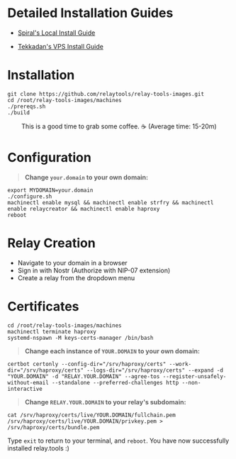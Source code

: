 # Detailed Installation Guides

 * [Spiral's Local Install Guide](relaytools-setup.md)

 * [Tekkadan's VPS Install Guide](relaytools-vps.md)

# Installation
```
git clone https://github.com/relaytools/relay-tools-images.git
cd /root/relay-tools-images/machines
./prereqs.sh
./build
```
<p align="center">
  This is a good time to grab some coffee. ☕ (Average time: 15-20m)
</p>

# Configuration

>**Change `your.domain` to your own domain:**
```
export MYDOMAIN=your.domain
./configure.sh
machinectl enable mysql && machinectl enable strfry && machinectl enable relaycreator && machinectl enable haproxy
reboot
```

# Relay Creation

- Navigate to your domain in a browser
- Sign in with Nostr (Authorize with NIP-07 extension)
- Create a relay from the dropdown menu

# Certificates

```
cd /root/relay-tools-images/machines
machinectl terminate haproxy
systemd-nspawn -M keys-certs-manager /bin/bash
```

>**Change each instance of `YOUR.DOMAIN` to your own domain:**

```
certbot certonly --config-dir="/srv/haproxy/certs" --work-dir="/srv/haproxy/certs" --logs-dir="/srv/haproxy/certs" --expand -d "YOUR.DOMAIN" -d "RELAY.YOUR.DOMAIN" --agree-tos --register-unsafely-without-email --standalone --preferred-challenges http --non-interactive
```

>**Change `RELAY.YOUR.DOMAIN` to your relay's subdomain:**

```
cat /srv/haproxy/certs/live/YOUR.DOMAIN/fullchain.pem /srv/haproxy/certs/live/YOUR.DOMAIN/privkey.pem > /srv/haproxy/certs/bundle.pem
```
Type ```exit``` to return to your terminal, and ```reboot```. You have now successfully installed relay.tools :)
